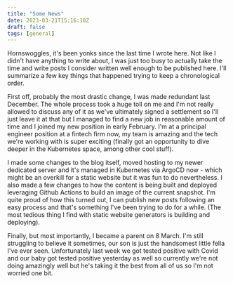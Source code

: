 ```yaml
---
title: "Some News"
date: 2023-03-21T15:16:10Z
draft: false
tags: [general]
---
```


Hornswoggles, it's been yonks since the last time I wrote here. Not like I didn't have anything to write about, I was just too busy to actually take the time and write posts I consider written well enough to be published here. I'll summarize a few key things that happened trying to keep a chronological order.

First off, probably the most drastic change, I was made redundant last December. The whole process took a huge toll on me and I'm not really allowed to discuss any of it as we've ultimately signed a settlement so I'll just leave it at that but I managed to find a new job in reasonable amount of time and I joined my new position in early February. I'm at a principal engineer position at a fintech firm now, my team is amazing and the tech we're working with is super exciting (finally got an opportunity to dive deeper in the Kubernetes space, among other cool stuff).

I made some changes to the blog itself, moved hosting to my newer dedicated server and it's managed in Kubernetes via ArgoCD now - which might be an overkill for a static website but it was fun to do nevertheless. I also made a few changes to how the content is being built and deployed leveraging Github Actions to build an image of the current snapshot. I'm quite proud of how this turned out, I can publish new posts following an easy process and that's something I've been trying to do for a while. (The most tedious thing I find with static website generators is building and deploying).

Finally, but most importantly, I became a parent on 8 March. I'm still struggling to believe it sometimes, our son is just the handsomest little fella I've ever seen. Unfortunately last week we got tested positive with Covid and our baby got tested positive yesterday as well so currently we're not doing amazingly well but he's taking it the best from all of us so I'm not worried one bit.

